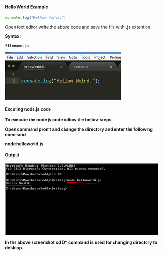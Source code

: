 <h4>Hello World Example</h4>
	
```javascript
console.log("Hellow World.")
```

<p>Open text editor write the above code and save the file with <b>.js</b> extention.</p>
<p><b>Syntax: 
	
```javascript
filename.js 
```
![helloworld](https://github.com/pioneercoders/pc-tutorials/blob/master/node-js/images/helloworld.PNG)

<h4>Excuting node.js code</h4>
<p>To execute the node js code follow the bellow steps</p>
<p>Open command promt and change the directory and enter the following command</p>
<p><b>node helloworld.js</b></p>

<h4>Output</h4>

![helloworldoutput](https://github.com/pioneercoders/pc-tutorials/blob/master/node-js/images/helloworldoutput.PNG)

<p>In the above screenshot <b>cd D*</b> command  is used for changing directory to desktop.</p>
